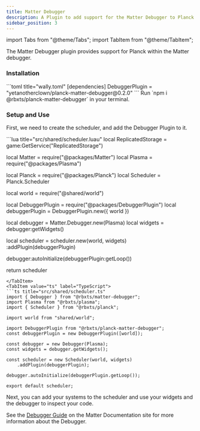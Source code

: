```yaml
---
title: Matter Debugger
description: A Plugin to add support for the Matter Debugger to Planck
sidebar_position: 3
---
```


import Tabs from "@theme/Tabs";
import TabItem from "@theme/TabItem";

The Matter Debugger plugin provides support for Planck within the Matter
debugger.

### Installation

<Tabs groupId="package-manager">
<TabItem value="wally" label="Wally">
```toml title="wally.toml"
[dependencies]
DebuggerPlugin = "yetanotherclown/planck-matter-debugger@0.2.0"
```
</TabItem>
<TabItem value="npm" label="NPM">
Run `npm i @rbxts/planck-matter-debugger` in your terminal.
</TabItem>
</Tabs>

### Setup and Use

First, we need to create the scheduler, and add the Debugger Plugin to it.


<Tabs groupId="language">
<TabItem value="lua" label="Luau">
```lua title="src/shared/scheduler.luau"
local ReplicatedStorage = game:GetService("ReplicatedStorage")

local Matter = require("@packages/Matter")
local Plasma = require("@packages/Plasma")

local Planck = require("@packages/Planck")
local Scheduler = Planck.Scheduler

local world = require("@shared/world")

local DebuggerPlugin = require("@packages/DebuggerPlugin")
local debuggerPlugin = DebuggerPlugin.new({ world })

local debugger = Matter.Debugger.new(Plasma)
local widgets = debugger:getWidgets()

local scheduler = scheduler.new(world, widgets)
    :addPlugin(debuggerPlugin)

debugger:autoInitialize(debuggerPlugin:getLoop())

return scheduler
```
</TabItem>
<TabItem value="ts" label="TypeScript">
```ts title="src/shared/scheduler.ts"
import { Debugger } from "@rbxts/matter-debugger";
import Plasma from "@rbxts/plasma";
import { Scheduler } from "@rbxts/planck";

import world from "shared/world";

import DebuggerPlugin from "@rbxts/planck-matter-debugger";
const debuggerPlugin = new DebuggerPlugin([world]);

const debugger = new Debugger(Plasma);
const widgets = debugger.getWidgets();

const scheduler = new Scheduler(world, widgets)
    .addPlugin(debuggerPlugin);

debugger.autoInitialize(debuggerPlugin.getLoop());

export default scheduler;
```
</TabItem>
</Tabs>
Next, you can add your systems to the scheduler and use your widgets and the debugger to inspect your code.

See the [Debugger Guide](https://matter-ecs.github.io/matter/docs/Guides/MatterDebugger) on the Matter Documentation site for more information about the Debugger.
